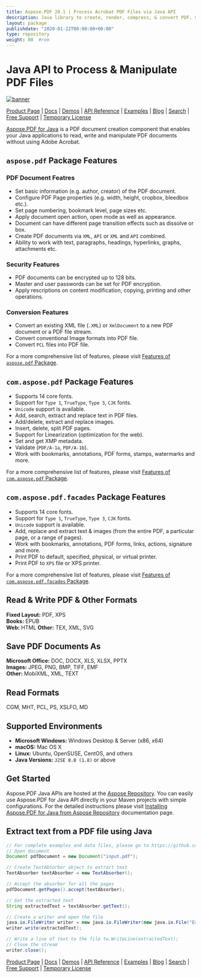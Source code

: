 ```yaml
---
title: Aspose.PDF 20.1 | Process Acrobat PDF Files via Java API 
description: Java library to create, render, compress, & convert PDF. Supports custom fonts, JavaScript, graphs, bookmarks, images, export, annotation, forms, & printing.
layout: package
publishdate: "2020-01-22T00:00:00+00:00"
type: repository
weight: 00	#rem
---
```


# Java API to Process & Manipulate PDF Files

[![banner](../aspose_pdf-for-java-banner.png)](./)

[Product Page](https://products.aspose.com/pdf/java) | [Docs](https://docs.aspose.com/pdf/java/) | [Demos](https://products.aspose.app/pdf/family) | [API Reference](https://apireference.aspose.com/pdf/java) | [Examples](https://github.com/aspose-pdf/Aspose.PDF-for-Java/tree/master/Examples) | [Blog](https://blog.aspose.com/category/pdf/) | [Search](https://search.aspose.com/) | [Free Support](https://forum.aspose.com/c/pdf) | [Temporary License](https://purchase.aspose.com/temporary-license)

[Aspose.PDF for Java](https://products.aspose.com/pdf/java) is a PDF document creation component that enables your Java applications to read, write and manipulate PDF documents without using Adobe Acrobat.

## `aspose.pdf` Package Features

### PDF Document Featres

- Set basic information (e.g. author, creator) of the PDF document.
- Configure PDF Page properties (e.g. width, height, cropbox, bleedbox etc.).
- Set page numbering, bookmark level, page sizes etc.
- Apply document open action, open mode as well as appearance.
- Document can have different page transition effects such as dissolve or box.
- Create PDF documents via `XML`, `API` or `XML` and `API` combined.
- Ability to work with text, paragraphs, headings, hyperlinks, graphs, attachments etc.

### Security Features

- PDF documents can be encrypted up to 128 bits.
- Master and user passwords can be set for PDF encryption.
- Apply rescriptions on content modification, copying, printing and other operations.

### Conversion Features

- Convert an existing XML file (`.XML`) or `XmlDocument` to a new PDF document or a PDF file stream.
- Convert conventional Image formats into PDF file.
- Convert `PCL` files into PDF file.

For a more comprehensive list of features, please visit [Features of `aspose.pdf` Package](https://docs.aspose.com/pdf/java/features-of-aspose-pdf-package/).

## `com.aspose.pdf` Package Features

- Supports 14 core fonts.
- Support for `Type 1`, `TrueType`, `Type 3`, `CJK` fonts.
- `Unicode` support is available.
- Add, search, extract and replace text in PDF files.
- Add/delete, extract and replace images.
- Insert, delete, split PDF pages.
- Support for Linearization (optimization for the web).
- Set and get XMP metadata.
- Validate (`PDF/A-1a`, `PDF/A-1b`).
- Work with bookmarks, annotations, PDF forms, stamps, watermarks and more.

For a more comprehensive list of features, please visit [Features of `com.aspose.pdf` Package](https://docs.aspose.com/pdf/java/features-of-com-aspose-pdf-package/).

## `com.aspose.pdf.facades` Package Features

- Supports 14 core fonts.
- Support for `Type 1`, `TrueType`, `Type 3`, `CJK` fonts.
- `Unicode` support is available.
- Add, replace and extract text & images (from the entire PDF, a particular page, or a range of pages).
- Work with bookmarks, annotations, PDF forms, links, actions, signature and more.
- Print PDF to default, specified, physical, or virtual printer.
- Print PDF to `XPS` file or XPS printer.

For a more comprehensive list of features, please visit [Features of `com.aspose.pdf.facades` Package](https://docs.aspose.com/pdf/java/features-of-com-aspose-pdf-facades-package/).

## Read & Write PDF & Other Formats

**Fixed Layout:** PDF, XPS\
**Books:** EPUB\
**Web:** HTML
**Other:** TEX, XML, SVG

## Save PDF Documents As

**Microsoft Office:** DOC, DOCX, XLS, XLSX, PPTX\
**Images:** JPEG, PNG, BMP, TIFF, EMF\
**Other:** MobiXML, XML, TEXT

## Read Formats

CGM, MHT, PCL, PS, XSLFO, MD

## Supported Environments

- **Microsoft Windows:** Windows Desktop & Server (x86, x64)
- **macOS:** Mac OS X
- **Linux:** Ubuntu, OpenSUSE, CentOS, and others
- **Java Versions:** `J2SE 8.0 (1.8)` or above

## Get Started

Aspose.PDF Java APIs are hosted at the [Aspose Repository](https://repository.aspose.com/pdf/). You can easily use Aspose.PDF for Java API directly in your Maven projects with simple configurations. For the detailed instructions please visit [Installing Aspose.PDF for Java from Aspose Repository](https://docs.aspose.com/pdf/java/installation/) documentation page.

## Extract text from a PDF file using Java

```java
// For complete examples and data files, please go to https://github.com/aspose-pdf/Aspose.Pdf-for-Java
// Open document
Document pdfDocument = new Document("input.pdf");

// Create TextAbsorber object to extract text
TextAbsorber textAbsorber = new TextAbsorber();

// Accept the absorber for all the pages
pdfDocument.getPages().accept(textAbsorber);

// Get the extracted text
String extractedText = textAbsorber.getText();

// Create a writer and open the file
java.io.FileWriter writer = new java.io.FileWriter(new java.io.File("Extracted_text.txt"));
writer.write(extractedText);

// Write a line of text to the file tw.WriteLine(extractedText);
// Close the stream
writer.close();
```

[Product Page](https://products.aspose.com/pdf/java) | [Docs](https://docs.aspose.com/pdf/java/) | [Demos](https://products.aspose.app/pdf/family) | [API Reference](https://apireference.aspose.com/pdf/java) | [Examples](https://github.com/aspose-pdf/Aspose.PDF-for-Java/tree/master/Examples) | [Blog](https://blog.aspose.com/category/pdf/) | [Search](https://search.aspose.com/) | [Free Support](https://forum.aspose.com/c/pdf) | [Temporary License](https://purchase.aspose.com/temporary-license)
